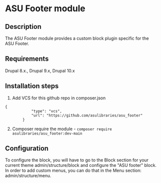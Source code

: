 # ASU Footer module

## Description 

The ASU Footer module provides a custom block plugin specific for the ASU Footer.

## Requirements

Drupal 8.x., Drupal 9.x, Drupal 10.x

## Installation steps
1. Add VCS for this github repo in composer.json
```
{
            "type": "vcs",
            "url": "https://github.com/asulibraries/asu_footer"
        }
```
2. Composer require the module - `composer require asulibraries/asu_footer:dev-main`

## Configuration

To configure the block, you will have to go to the Block section for your 
current theme admin/structure/block and configure the "ASU footer" block.
In order to add custom menus, you can do that in the Menu section: admin/structure/menu.


